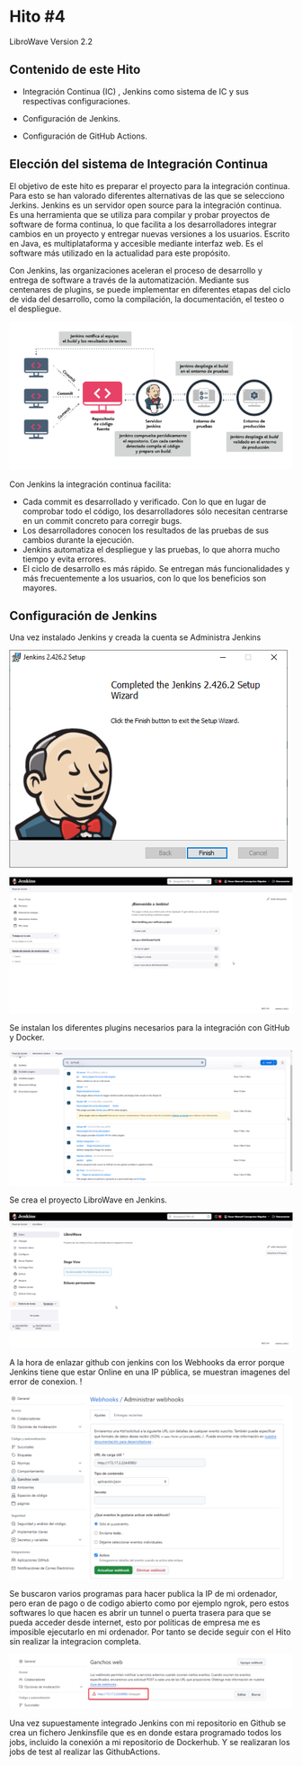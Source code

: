 # Hito #4

LibroWave Version 2.2

## Contenido de este Hito

+   Integración Continua (IC) , Jenkins como sistema de IC y sus respectivas configuraciones.

+   Configuración de Jenkins.

+   Configuración de GitHub Actions.

## Elección del sistema de Integración Continua

El objetivo de este hito es preparar el proyecto para la integración continua. Para esto se han valorado diferentes alternativas de las que se selecciono Jerkins.
Jenkins es un servidor open source para la integración continua. Es una herramienta que se utiliza para compilar y probar proyectos de software de forma continua, lo que facilita a los desarrolladores integrar cambios en un proyecto y entregar nuevas versiones a los usuarios. Escrito en Java, es multiplataforma y accesible mediante interfaz web. Es el software más utilizado en la actualidad para este propósito.

Con Jenkins, las organizaciones aceleran el proceso de desarrollo y entrega de software a través de la automatización. Mediante sus centenares de plugins, se puede implementar en diferentes etapas del ciclo de vida del desarrollo, como la compilación, la documentación, el testeo o el despliegue.

![foto_1](../images/jenkinsConf.png)

Con Jenkins la integración continua facilita:

* Cada commit es desarrollado y verificado. Con lo que en lugar de comprobar todo el código, los desarrolladores sólo necesitan centrarse en un commit concreto para corregir bugs. 
* Los desarrolladores conocen los resultados de las pruebas de sus cambios durante la ejecución.
* Jenkins automatiza el despliegue y las pruebas, lo que ahorra mucho tiempo y evita errores.
* El ciclo de desarrollo es más rápido. Se entregan más funcionalidades y más frecuentemente a los usuarios, con lo que los beneficios son mayores.

## Configuración de Jenkins

Una vez instalado Jenkins y creada la cuenta se  Administra Jenkins

![foto_2](../images/jenkins1.png)

![foto_3](../images/jenkins2.png)

Se instalan los diferentes plugins necesarios para la integración con GitHub y Docker.

![foto_4](../images/jenkins3.png)

Se crea el proyecto LibroWave en Jenkins.

![foto_5](../images/jenkins4.png)

A la hora de enlazar github con jenkins con los Webhooks da error porque Jenkins tiene que estar Online en una IP pública, se muestran imagenes del error de conexion. !

![foto_6](../images/jenkins5.png)

Se buscaron varios programas para hacer publica la IP de mi ordenador, pero eran de pago o de codigo abierto como por ejemplo ngrok, pero estos softwares lo que hacen es abrir un tunnel o puerta trasera para que se pueda acceder desde internet, esto por políticas de empresa me es imposible ejecutarlo en mi ordenador.
Por tanto se decide  seguir con el Hito sin realizar la integracion completa.

![foto_7](../images/jenkins6.png)

Una vez supuestamente integrado Jenkins con mi repositorio en Github se crea un fichero Jenkinsfile que es en donde estara  programado todos los jobs, incluido la conexión a mi repositorio de Dockerhub.  Y se realizaran los jobs de test al realizar las GithubActions. 
